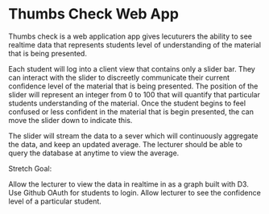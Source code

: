 # Thumbs Check Web App

Thumbs check is a web application app gives lecuturers the ability to see realtime data that represents students level of understanding of the material that is being presented.

Each student will log into a client view that contains only a slider bar. They can interact with the slider to discreetly communicate their current confidence level of the material that is being presented. The position of the slider will represent an integer from 0 to 100 that will quantify that particular students understanding of the material. Once the student begins to feel confused or less confident in the material that is begin presented, the can move the slider down to indicate this.

The slider will stream the data to a sever which will continuously aggregate the data, and keep an updated average. The lecturer should be able to query the database at anytime to view the average.



Stretch Goal:

Allow the lecturer to view the data in realtime in as a graph built with D3.
Use Github OAuth for students to login.
Allow lecturer to see the confidence level of a particular student.